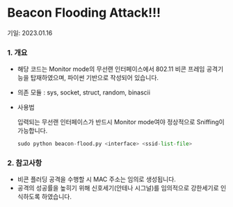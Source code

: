 # Beacon Flooding Attack!!!

기일: 2023.01.16

### 1. 개요

- 해당 코드는 Monitor mode의 무선랜 인터페이스에서 802.11 비콘 프레임 공격기능을 탑재하였으며, 파이썬 기반으로 작성되어 있습니다.
- 의존 모듈 : sys, socket, struct, random, binascii
- 사용법
    
    입력되는 무선랜 인터페이스가 반드시 Monitor mode여야 정상적으로 Sniffing이 가능합니다.
    
    ```python
    sudo python beacon-flood.py <interface> <ssid-list-file>
    ```
    

### 2. 참고사항

- 비콘 플러딩 공격을 수행할 시 MAC 주소는 임의로 생성됩니다.
- 공격의 성공률을 높히기 위해 신호세기(안테나 시그널)를 임의적으로 강한세기로 인식하도록 하였습니다.
